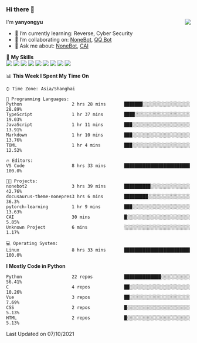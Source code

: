 ### Hi there 👋

<a href="#">
  <img align="right" src="https://github-readme-stats.vercel.app/api?username=yanyongyu&count_private=true&show_icons=true&bg_color=15,f2f7fd,E0EAFC" />
</a>

I'm **yanyongyu**

- 🌱 I’m currently learning: Reverse, Cyber Security
- 👯 I’m collaborating on: [NoneBot](https://github.com/nonebot), [QQ Bot](https://github.com/Mrs4s/go-cqhttp)
- 💬 Ask me about: [NoneBot](https://github.com/nonebot), [CAI](https://github.com/cscs181/CAI)

🌟 **My Skills**  
![](https://img.shields.io/badge/-Python-3e74a2?style=flat-square&logo=Python&logoColor=fff)
![](https://img.shields.io/badge/-Node.js-339933?style=flat-square&logo=Node.js&logoColor=fff)
![](https://img.shields.io/badge/-Vue-4fc08d?style=flat-square&logo=Vue.js&logoColor=fff)
![](https://img.shields.io/badge/-React-2d98ce?style=flat-square&logo=React&logoColor=fff)
![](https://img.shields.io/badge/-Docker-2496ED?style=flat-square&logo=Docker&logoColor=fff)
![](https://img.shields.io/badge/-Linux-000000?style=flat-square&logo=Linux&logoColor=fff)
![](https://img.shields.io/badge/-MySQL-4479A1?style=flat-square&logo=MySQL&logoColor=fff)
![](https://img.shields.io/badge/-Redis-DC382D?style=flat-square&logo=Redis&logoColor=fff)
![](https://img.shields.io/badge/-MongoDB-47A248?style=flat-square&logo=MongoDB&logoColor=fff)

<!--START_SECTION:waka-->
📊 **This Week I Spent My Time On** 

```text
⌚︎ Time Zone: Asia/Shanghai

💬 Programming Languages: 
Python                   2 hrs 28 mins       ███████░░░░░░░░░░░░░░░░░░   28.89% 
TypeScript               1 hr 37 mins        ████░░░░░░░░░░░░░░░░░░░░░   19.03% 
JavaScript               1 hr 11 mins        ███░░░░░░░░░░░░░░░░░░░░░░   13.91% 
Markdown                 1 hr 10 mins        ███░░░░░░░░░░░░░░░░░░░░░░   13.76% 
TOML                     1 hr 4 mins         ███░░░░░░░░░░░░░░░░░░░░░░   12.52%

🔥 Editors: 
VS Code                  8 hrs 33 mins       █████████████████████████   100.0%

🐱‍💻 Projects: 
nonebot2                 3 hrs 39 mins       ██████████░░░░░░░░░░░░░░░   42.76% 
docusaurus-theme-nonepres3 hrs 6 mins        █████████░░░░░░░░░░░░░░░░   36.3% 
pytorch-learning         1 hr 9 mins         ███░░░░░░░░░░░░░░░░░░░░░░   13.63% 
CAI                      30 mins             █░░░░░░░░░░░░░░░░░░░░░░░░   5.85% 
Unknown Project          6 mins              ░░░░░░░░░░░░░░░░░░░░░░░░░   1.17%

💻 Operating System: 
Linux                    8 hrs 33 mins       █████████████████████████   100.0%

```

**I Mostly Code in Python** 

```text
Python                   22 repos            ██████████████░░░░░░░░░░░   56.41% 
C                        4 repos             ██░░░░░░░░░░░░░░░░░░░░░░░   10.26% 
Vue                      3 repos             ██░░░░░░░░░░░░░░░░░░░░░░░   7.69% 
CSS                      2 repos             █░░░░░░░░░░░░░░░░░░░░░░░░   5.13% 
HTML                     2 repos             █░░░░░░░░░░░░░░░░░░░░░░░░   5.13%

```



 Last Updated on 07/10/2021
<!--END_SECTION:waka-->
